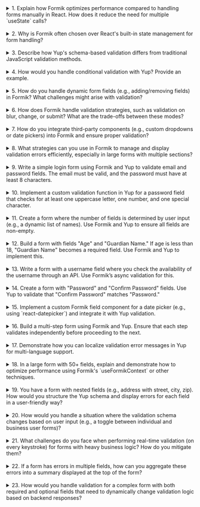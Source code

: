 <details>

<summary>1. Explain how Formik optimizes performance compared to handling forms manually in React. How does it reduce the need for multiple `useState` calls?</summary>

Formik optimizes performance by:

- **Centralizing Form State**: Instead of managing individual states for each input, Formik centralizes all form-related state (values, errors, touched fields) in a single `useFormik` hook or `Formik` component. This avoids unnecessary re-renders.
- **Field-Level Updates**: Formik uses its `Field` component or `useField` hook to update only the specific field being changed, preventing the entire form from re-rendering.
- **Debounced Validations**: Formik allows debounced or delayed validation, avoiding validation on every keystroke unless explicitly required.

</details>  
</br>

<details>

<summary>2. Why is Formik often chosen over React's built-in state management for form handling?</summary>

Formik is preferred because:

- **Ease of Validation**: It integrates seamlessly with validation libraries like Yup for schema-based validation.
- **Error Management**: Formik simplifies error tracking and displays for individual fields.
- **Performance**: With features like field-level validation and re-render control, Formik is more efficient for large forms.
- **Reusable Components**: Prebuilt components like `Field`, `ErrorMessage`, and `Formik` simplify repetitive tasks.
- **Scalability**: It simplifies handling nested and dynamic fields, making it easier to scale forms in complex applications.

</details>  
</br>

<details>

<summary>3. Describe how Yup's schema-based validation differs from traditional JavaScript validation methods.</summary>

Yup's schema-based validation differs in these ways:

- **Declarative**: Validation rules are defined as a schema object, making them easy to read, maintain, and reuse.
- **Composability**: Yup allows combining and chaining validations, enabling modular rules.
- **Error Handling**: It provides detailed, structured error messages for each validation failure.
- **Asynchronous Support**: Yup supports asynchronous validation, unlike traditional synchronous methods.
- **Built-In Rules**: It has built-in validators (e.g., `string().email()`, `number().positive()`) that reduce boilerplate code.

</details>  
</br>

<details>

<summary>4. How would you handle conditional validation with Yup? Provide an example.</summary>

You can handle conditional validation in Yup using `.when` or `.test`. Here's an example:

```javascript
import * as Yup from "yup";

const schema = Yup.object().shape({
  age: Yup.number().required("Age is required"),
  guardianName: Yup.string().when("age", {
    is: (age) => age < 18,
    then: Yup.string().required("Guardian name is required"),
    otherwise: Yup.string().notRequired(),
  }),
});

// Example data validation
schema
  .validate({ age: 16, guardianName: "" })
  .catch((err) => console.log(err.errors));
// Output: ['Guardian name is required']
```

</details>  
</br>

<details>

<summary>5. How do you handle dynamic form fields (e.g., adding/removing fields) in Formik? What challenges might arise with validation?</summary>

**Handling:**

- Use Formik’s `FieldArray` component to manage dynamic fields.
- Dynamically update the `initialValues` and `validationSchema` to reflect the added/removed fields.

Example:

```javascript
import { FieldArray, Formik, Form, Field } from "formik";
import * as Yup from "yup";

const DynamicForm = () => (
  <Formik
    initialValues={{ names: [""] }}
    validationSchema={Yup.object({
      names: Yup.array().of(Yup.string().required("Name is required")),
    })}
    onSubmit={(values) => console.log(values)}
  >
    {({ values }) => (
      <Form>
        <FieldArray
          name="names"
          render={(arrayHelpers) => (
            <div>
              {values.names.map((_, index) => (
                <div key={index}>
                  <Field name={`names[${index}]`} />
                  <button
                    type="button"
                    onClick={() => arrayHelpers.remove(index)}
                  >
                    Remove
                  </button>
                </div>
              ))}
              <button type="button" onClick={() => arrayHelpers.push("")}>
                Add Name
              </button>
            </div>
          )}
        />
        <button type="submit">Submit</button>
      </Form>
    )}
  </Formik>
);
```

**Challenges:**

- Updating validation dynamically for added/removed fields.
- Managing focus and user experience for added fields.
- Performance issues with large arrays of fields.

</details>  
</br>

<details>

<summary>6. How does Formik handle validation strategies, such as validation on blur, change, or submit? What are the trade-offs between these modes?</summary>

Formik offers three validation strategies:

1. **On Blur** (`validateOnBlur`): Validates fields when the user leaves the input field.

   - **Pros**: Reduces validation calls; user-friendly for simple forms.
   - **Cons**: Errors are delayed, and users might miss errors until they blur the field.

2. **On Change** (`validateOnChange`): Validates fields as the user types.

   - **Pros**: Real-time feedback improves the user experience for small forms.
   - **Cons**: Performance issues in large or complex forms.

3. **On Submit** (`validateOnSubmit`): Validates fields only when the form is submitted.
   - **Pros**: Ideal for forms where immediate feedback isn’t necessary.
   - **Cons**: Users might find it frustrating to see multiple errors only after submitting.

</details>  
</br>

<details>

<summary>7. How do you integrate third-party components (e.g., custom dropdowns or date pickers) into Formik and ensure proper validation?</summary>

Formik allows you to wrap third-party components using its `Field` or `useField` API. Example with a custom dropdown:

```javascript
const CustomDropdown = ({ field, form, ...props }) => (
  <select {...field} {...props}>
    <option value="option1">Option 1</option>
    <option value="option2">Option 2</option>
  </select>
);

const FormWithDropdown = () => (
  <Formik
    initialValues={{ dropdown: "" }}
    validationSchema={Yup.object({
      dropdown: Yup.string().required("Selection is required"),
    })}
    onSubmit={(values) => console.log(values)}
  >
    <Form>
      <Field name="dropdown" component={CustomDropdown} />
      <ErrorMessage name="dropdown" />
      <button type="submit">Submit</button>
    </Form>
  </Formik>
);
```

**Steps for validation:**

1. Use the `field` prop for value and change handling.
2. Ensure third-party events trigger Formik's `setFieldValue`.

</details>  
</br>

<details>

<summary>8. What strategies can you use in Formik to manage and display validation errors efficiently, especially in large forms with multiple sections?</summary>

**Strategies:**

1. **ErrorMessage Component**: Use `ErrorMessage` to display errors for individual fields.
2. **Field-Level Validation**: Validate fields individually using `validate` at the field level to isolate errors.
3. **Section-Level Error Summaries**: Aggregate and display errors for sections instead of individual fields.
4. **Highlight Invalid Fields**: Use `touched` and `errors` to add visual cues (e.g., red borders) to invalid fields.
5. **Debounce Validation**: Debounce validation for real-time feedback without overwhelming the UI.
6. **Custom Error Display**: Use a summary or tooltip to show errors in a centralized or context-aware manner.

Example:

```javascript
const renderErrors = (errors, touched) =>
  Object.keys(errors).map((field) =>
    touched[field] && errors[field] ? <p key={field}>{errors[field]}</p> : null
  );
```

</details>  
</br>

<details>

<summary>9. Write a simple login form using Formik and Yup to validate email and password fields. The email must be valid, and the password must have at least 8 characters.</summary>

```javascript
import React from "react";
import { Formik, Form, Field, ErrorMessage } from "formik";
import * as Yup from "yup";

const LoginForm = () => {
  const validationSchema = Yup.object({
    email: Yup.string().email("Invalid email address").required("Required"),
    password: Yup.string()
      .min(8, "Password must be at least 8 characters")
      .required("Required"),
  });

  return (
    <Formik
      initialValues={{ email: "", password: "" }}
      validationSchema={validationSchema}
      onSubmit={(values) => console.log(values)}
    >
      {() => (
        <Form>
          <div>
            <label htmlFor="email">Email</label>
            <Field type="email" name="email" />
            <ErrorMessage name="email" />
          </div>
          <div>
            <label htmlFor="password">Password</label>
            <Field type="password" name="password" />
            <ErrorMessage name="password" />
          </div>
          <button type="submit">Submit</button>
        </Form>
      )}
    </Formik>
  );
};

export default LoginForm;
```

</details>  
</br>

<details>

<summary>10. Implement a custom validation function in Yup for a password field that checks for at least one uppercase letter, one number, and one special character.</summary>

```javascript
import * as Yup from "yup";

const passwordValidationSchema = Yup.object().shape({
  password: Yup.string()
    .required("Password is required")
    .test(
      "is-strong-password",
      "Password must contain at least one uppercase letter, one number, and one special character",
      (value) =>
        /[A-Z]/.test(value) && /[0-9]/.test(value) && /[@$!%*?&#]/.test(value)
    ),
});
```

</details>  
</br>

<details>

<summary>11. Create a form where the number of fields is determined by user input (e.g., a dynamic list of names). Use Formik and Yup to ensure all fields are non-empty.</summary>

```javascript
import { Formik, Form, FieldArray, Field } from "formik";
import * as Yup from "yup";

const DynamicFieldsForm = () => {
  const validationSchema = Yup.object({
    names: Yup.array().of(Yup.string().required("Name is required")),
  });

  return (
    <Formik
      initialValues={{ names: [""] }}
      validationSchema={validationSchema}
      onSubmit={(values) => console.log(values)}
    >
      {({ values }) => (
        <Form>
          <FieldArray name="names">
            {({ push, remove }) => (
              <div>
                {values.names.map((_, index) => (
                  <div key={index}>
                    <Field name={`names[${index}]`} placeholder="Enter name" />
                    <button type="button" onClick={() => remove(index)}>
                      Remove
                    </button>
                  </div>
                ))}
                <button type="button" onClick={() => push("")}>
                  Add Name
                </button>
              </div>
            )}
          </FieldArray>
          <button type="submit">Submit</button>
        </Form>
      )}
    </Formik>
  );
};

export default DynamicFieldsForm;
```

</details>  
</br>

<details>

<summary>12. Build a form with fields "Age" and "Guardian Name." If age is less than 18, "Guardian Name" becomes a required field. Use Formik and Yup to implement this.</summary>

```javascript
import React from "react";
import { Formik, Form, Field, ErrorMessage } from "formik";
import * as Yup from "yup";

const ConditionalValidationForm = () => {
  const validationSchema = Yup.object().shape({
    age: Yup.number().required("Age is required").positive().integer(),
    guardianName: Yup.string().when("age", {
      is: (age) => age < 18,
      then: Yup.string().required("Guardian name is required"),
      otherwise: Yup.string().notRequired(),
    }),
  });

  return (
    <Formik
      initialValues={{ age: "", guardianName: "" }}
      validationSchema={validationSchema}
      onSubmit={(values) => console.log(values)}
    >
      <Form>
        <div>
          <label>Age</label>
          <Field name="age" type="number" />
          <ErrorMessage name="age" />
        </div>
        <div>
          <label>Guardian Name</label>
          <Field name="guardianName" type="text" />
          <ErrorMessage name="guardianName" />
        </div>
        <button type="submit">Submit</button>
      </Form>
    </Formik>
  );
};

export default ConditionalValidationForm;
```

</details>  
</br>

<details>

<summary>13. Write a form with a username field where you check the availability of the username through an API. Use Formik’s async validation for this.</summary>

```javascript
import React from "react";
import { Formik, Form, Field, ErrorMessage } from "formik";
import * as Yup from "yup";

const checkUsernameAvailability = async (username) => {
  // Mock API request
  const availableUsernames = ["john_doe", "jane_doe"];
  return new Promise((resolve) => {
    setTimeout(() => resolve(!availableUsernames.includes(username)), 500);
  });
};

const AsyncValidationForm = () => {
  const validationSchema = Yup.object({
    username: Yup.string()
      .required("Username is required")
      .test("is-available", "Username is not available", async (value) => {
        if (!value) return false;
        return await checkUsernameAvailability(value);
      }),
  });

  return (
    <Formik
      initialValues={{ username: "" }}
      validationSchema={validationSchema}
      onSubmit={(values) => console.log(values)}
    >
      <Form>
        <div>
          <label>Username</label>
          <Field name="username" />
          <ErrorMessage name="username" />
        </div>
        <button type="submit">Submit</button>
      </Form>
    </Formik>
  );
};

export default AsyncValidationForm;
```

</details>  
</br>

<details>

<summary>14. Create a form with "Password" and "Confirm Password" fields. Use Yup to validate that "Confirm Password" matches "Password."</summary>

```javascript
import React from "react";
import { Formik, Form, Field, ErrorMessage } from "formik";
import * as Yup from "yup";

const PasswordValidationForm = () => {
  const validationSchema = Yup.object({
    password: Yup.string().required("Password is required"),
    confirmPassword: Yup.string()
      .oneOf([Yup.ref("password")], "Passwords must match")
      .required("Confirm Password is required"),
  });

  return (
    <Formik
      initialValues={{ password: "", confirmPassword: "" }}
      validationSchema={validationSchema}
      onSubmit={(values) => console.log(values)}
    >
      <Form>
        <div>
          <label>Password</label>
          <Field type="password" name="password" />
          <ErrorMessage name="password" />
        </div>
        <div>
          <label>Confirm Password</label>
          <Field type="password" name="confirmPassword" />
          <ErrorMessage name="confirmPassword" />
        </div>
        <button type="submit">Submit</button>
      </Form>
    </Formik>
  );
};

export default PasswordValidationForm;
```

</details>  
</br>

<details>

<summary>15. Implement a custom Formik field component for a date picker (e.g., using `react-datepicker`) and integrate it with Yup validation.</summary>

```javascript
import React from "react";
import { Formik, Form, useField } from "formik";
import * as Yup from "yup";
import DatePicker from "react-datepicker";
import "react-datepicker/dist/react-datepicker.css";

const CustomDatePicker = ({ label, ...props }) => {
  const [field, meta, helpers] = useField(props);

  return (
    <div>
      <label>{label}</label>
      <DatePicker
        {...field}
        selected={field.value}
        onChange={(value) => helpers.setValue(value)}
      />
      {meta.touched && meta.error && <div>{meta.error}</div>}
    </div>
  );
};

const DatePickerForm = () => {
  const validationSchema = Yup.object({
    date: Yup.date().required("Date is required"),
  });

  return (
    <Formik
      initialValues={{ date: null }}
      validationSchema={validationSchema}
      onSubmit={(values) => console.log(values)}
    >
      <Form>
        <CustomDatePicker name="date" label="Pick a date" />
        <button type="submit">Submit</button>
      </Form>
    </Formik>
  );
};

export default DatePickerForm;
```

</details>  
</br>

<details>

<summary>16. Build a multi-step form using Formik and Yup. Ensure that each step validates independently before proceeding to the next.</summary>

```javascript
import React, { useState } from "react";
import { Formik, Form, Field, ErrorMessage } from "formik";
import * as Yup from "yup";

const StepOneSchema = Yup.object({
  name: Yup.string().required("Name is required"),
});

const StepTwoSchema = Yup.object({
  email: Yup.string().email("Invalid email").required("Email is required"),
});

const MultiStepForm = () => {
  const [step, setStep] = useState(1);

  const handleNext = () => setStep((prevStep) => prevStep + 1);
  const handleBack = () => setStep((prevStep) => prevStep - 1);

  return (
    <Formik
      initialValues={{ name: "", email: "" }}
      validationSchema={step === 1 ? StepOneSchema : StepTwoSchema}
      onSubmit={(values) => console.log(values)}
    >
      {({ isValid }) => (
        <Form>
          {step === 1 && (
            <>
              <div>
                <label>Name</label>
                <Field name="name" />
                <ErrorMessage name="name" />
              </div>
              <button type="button" onClick={handleNext} disabled={!isValid}>
                Next
              </button>
            </>
          )}
          {step === 2 && (
            <>
              <div>
                <label>Email</label>
                <Field name="email" />
                <ErrorMessage name="email" />
              </div>
              <button type="button" onClick={handleBack}>
                Back
              </button>
              <button type="submit" disabled={!isValid}>
                Submit
              </button>
            </>
          )}
        </Form>
      )}
    </Formik>
  );
};

export default MultiStepForm;
```

</details>  
</br>

<details>

<summary>17. Demonstrate how you can localize validation error messages in Yup for multi-language support.</summary>

```javascript
import * as Yup from "yup";
import { setLocale } from "yup";

setLocale({
  string: {
    required: "Este campo es obligatorio", // Spanish translation for "This field is required"
    email: "Correo electrónico no válido", // Spanish translation for "Invalid email"
  },
  number: {
    min: "El número debe ser mayor o igual a ${min}", // Spanish translation for "The number must be greater than or equal to"
  },
});

const schema = Yup.object({
  email: Yup.string().email().required(),
  age: Yup.number().min(18),
});

// Example validation
schema.validate({ email: "", age: 16 }).catch((err) => console.log(err.errors));
// Output: ['Este campo es obligatorio', 'El número debe ser mayor o igual a 18']
```

</details>  
</br>

<details>

<summary>18. In a large form with 50+ fields, explain and demonstrate how to optimize performance using Formik's `useFormikContext` or other techniques.</summary>

**Strategies for optimization:**

1. **Use `useFormikContext`:** Extract form state and methods to minimize re-renders.
2. **Field-Level Updates:** Use `Field` or `useField` for isolated updates to specific fields.
3. **Lazy Loading:** Dynamically load parts of the form based on user interaction.
4. **Memoization:** Use `React.memo` for components that don’t depend on frequent updates.

**Example:**

```javascript
import React from "react";
import { useFormikContext, Field } from "formik";

const OptimizedField = React.memo(({ name }) => {
  const { values, errors, touched } = useFormikContext();
  return (
    <div>
      <label>{name}</label>
      <Field name={name} />
      {touched[name] && errors[name] && <div>{errors[name]}</div>}
    </div>
  );
});

export default OptimizedField;
```

</details>  
</br>

<details>

<summary>19. You have a form with nested fields (e.g., address with street, city, zip). How would you structure the Yup schema and display errors for each field in a user-friendly way?</summary>

**Yup Schema:**

```javascript
import * as Yup from "yup";

const schema = Yup.object().shape({
  address: Yup.object().shape({
    street: Yup.string().required("Street is required"),
    city: Yup.string().required("City is required"),
    zip: Yup.string().required("Zip code is required"),
  }),
});
```

**Formik Form:**

```javascript
import { Formik, Form, Field, ErrorMessage } from "formik";

const NestedFieldsForm = () => {
  return (
    <Formik
      initialValues={{
        address: { street: "", city: "", zip: "" },
      }}
      validationSchema={schema}
      onSubmit={(values) => console.log(values)}
    >
      <Form>
        <div>
          <label>Street</label>
          <Field name="address.street" />
          <ErrorMessage name="address.street" />
        </div>
        <div>
          <label>City</label>
          <Field name="address.city" />
          <ErrorMessage name="address.city" />
        </div>
        <div>
          <label>Zip</label>
          <Field name="address.zip" />
          <ErrorMessage name="address.zip" />
        </div>
        <button type="submit">Submit</button>
      </Form>
    </Formik>
  );
};

export default NestedFieldsForm;
```

</details>  
</br>

<details>

<summary>20. How would you handle a situation where the validation schema changes based on user input (e.g., a toggle between individual and business user forms)?</summary>

**Solution:**
Use conditional logic to dynamically switch the schema based on user input.

```javascript
import React from "react";
import { Formik, Form, Field } from "formik";
import * as Yup from "yup";

const getSchema = (isBusiness) => {
  return Yup.object().shape({
    name: Yup.string().required("Name is required"),
    ...(isBusiness
      ? { companyName: Yup.string().required("Company name is required") }
      : { age: Yup.number().required("Age is required") }),
  });
};

const DynamicSchemaForm = () => {
  const [isBusiness, setIsBusiness] = React.useState(false);

  return (
    <Formik
      initialValues={{ name: "", companyName: "", age: "" }}
      validationSchema={getSchema(isBusiness)}
      onSubmit={(values) => console.log(values)}
    >
      {({ setFieldValue }) => (
        <Form>
          <div>
            <label>
              <input
                type="checkbox"
                onChange={(e) => {
                  setIsBusiness(e.target.checked);
                  setFieldValue("companyName", "");
                  setFieldValue("age", "");
                }}
              />
              Business User
            </label>
          </div>
          <div>
            <label>Name</label>
            <Field name="name" />
          </div>
          {isBusiness ? (
            <div>
              <label>Company Name</label>
              <Field name="companyName" />
            </div>
          ) : (
            <div>
              <label>Age</label>
              <Field name="age" type="number" />
            </div>
          )}
          <button type="submit">Submit</button>
        </Form>
      )}
    </Formik>
  );
};

export default DynamicSchemaForm;
```

</details>  
</br>

<details>

<summary>21. What challenges do you face when performing real-time validation (on every keystroke) for forms with heavy business logic? How do you mitigate them?</summary>

**Challenges:**

- **Performance Issues:** Frequent validations on every keystroke can slow down the UI, especially in large forms.
- **API Overhead:** If validation depends on server-side APIs, multiple requests may overwhelm the server.
- **User Experience:** Too much feedback can confuse users if errors flicker or update constantly.

**Mitigation Strategies:**

1. **Debounce Validation:** Use a debounce mechanism to delay validation until the user stops typing.
2. **Field-Level Validation:** Isolate validation to individual fields instead of the entire form.
3. **Server-Side Throttling:** Implement throttling or caching for API-dependent validation.
4. **Enhanced UX:** Clearly indicate when validation is happening (e.g., loading spinners).

</details>  
</br>

<details>

<summary>22. If a form has errors in multiple fields, how can you aggregate these errors into a summary displayed at the top of the form?</summary>

**Solution:**
Use Formik's `errors` object to generate a summary of all errors.

```javascript
const ErrorSummary = ({ errors }) => {
  return (
    <div>
      <h4>Error Summary:</h4>
      <ul>
        {Object.entries(errors).map(([key, value]) => (
          <li key={key}>{value}</li>
        ))}
      </ul>
    </div>
  );
};

<Formik
  initialValues={{ email: "", password: "" }}
  validationSchema={Yup.object({
    email: Yup.string().email().required("Email is required"),
    password: Yup.string().required("Password is required"),
  })}
  onSubmit={(values) => console.log(values)}
>
  {({ errors }) => (
    <Form>
      <ErrorSummary errors={errors} />
      <Field name="email" />
      <Field name="password" />
      <button type="submit">Submit</button>
    </Form>
  )}
</Formik>;
```

</details>  
</br>

<details>

<summary>23. How would you handle validation for a complex form with both required and optional fields that need to dynamically change validation logic based on backend responses?</summary>

**Solution:**

1. Fetch the backend configuration and dynamically build the Yup schema.
2. Use Formik’s `setFieldValue` and `setFieldTouched` methods to update the form dynamically.

**Example:**

```javascript
const getDynamicSchema = (config) => {
  const schemaFields = {};
  config.forEach((field) => {
    schemaFields[field.name] = field.required
      ? Yup.string().required(`${field.name} is required`)
      : Yup.string();
  });
  return Yup.object().shape(schemaFields);
};
```

</details>  
</br>
